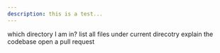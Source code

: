 ```yaml
---
description: this is a test...
---
```


which directory I am in?
list all files under current direcotry
explain the codebase
open a pull request